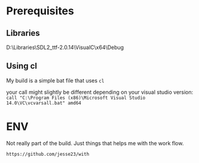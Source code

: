 # Prerequisites

## Libraries

D:\Libraries\SDL2_ttf-2.0.14\VisualC\x64\Debug

## Using cl

My build is a simple bat file that uses `cl`

your call might slightly be different depending on your visual studio version:
`call "C:\Program Files (x86)\Microsoft Visual Studio 14.0\VC\vcvarsall.bat" amd64`


# ENV
Not really part of the build.
Just things that helps me with the work flow.

`https://github.com/jesse23/with`
